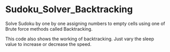 # Sudoku_Solver_Backtracking
Solve Sudoku by one by one assigning numbers to empty cells using one of Brute force methods called Backtracking.

This code also shows the working of backtracking. Just vary the sleep value to increase or decrease the speed.
